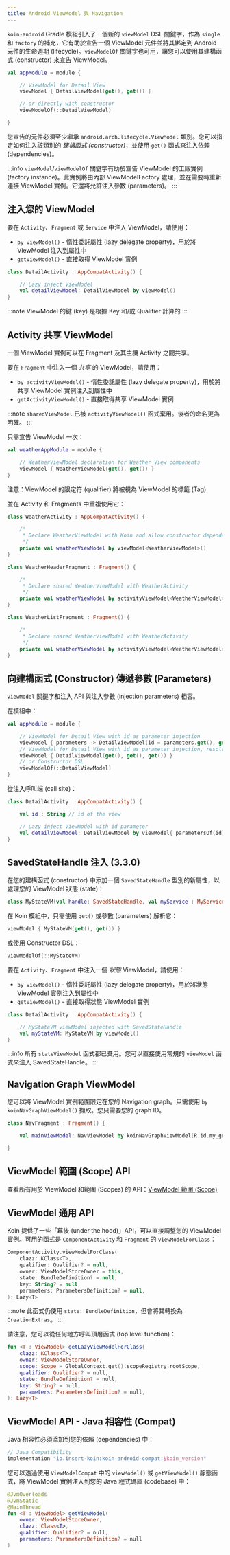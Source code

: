 ```yaml
---
title: Android ViewModel 與 Navigation
---
```


`koin-android` Gradle 模組引入了一個新的 `viewModel` DSL 關鍵字，作為 `single` 和 `factory` 的補充，它有助於宣告一個 ViewModel 元件並將其綁定到 Android 元件的生命週期 (lifecycle)。`viewModelOf` 關鍵字也可用，讓您可以使用其建構函式 (constructor) 來宣告 ViewModel。

```kotlin
val appModule = module {

    // ViewModel for Detail View
    viewModel { DetailViewModel(get(), get()) }

    // or directly with constructor
    viewModelOf(::DetailViewModel)

}
```

您宣告的元件必須至少繼承 `android.arch.lifecycle.ViewModel` 類別。您可以指定如何注入該類別的 *建構函式 (constructor)*，並使用 `get()` 函式來注入依賴 (dependencies)。

:::info
`viewModel`/`viewModelOf` 關鍵字有助於宣告 ViewModel 的工廠實例 (factory instance)。此實例將由內部 ViewModelFactory 處理，並在需要時重新連接 ViewModel 實例。它還將允許注入參數 (parameters)。
:::

## 注入您的 ViewModel

要在 `Activity`、`Fragment` 或 `Service` 中注入 ViewModel，請使用：

*   `by viewModel()` - 惰性委託屬性 (lazy delegate property)，用於將 ViewModel 注入到屬性中
*   `getViewModel()` - 直接取得 ViewModel 實例

```kotlin
class DetailActivity : AppCompatActivity() {

    // Lazy inject ViewModel
    val detailViewModel: DetailViewModel by viewModel()
}
```

:::note
ViewModel 的鍵 (key) 是根據 Key 和/或 Qualifier 計算的
:::

## Activity 共享 ViewModel

一個 ViewModel 實例可以在 Fragment 及其主機 Activity 之間共享。

要在 `Fragment` 中注入一個 *共享* 的 ViewModel，請使用：

*   `by activityViewModel()` - 惰性委託屬性 (lazy delegate property)，用於將共享 ViewModel 實例注入到屬性中
*   `getActivityViewModel()` - 直接取得共享 ViewModel 實例

:::note
`sharedViewModel` 已被 `activityViewModel()` 函式棄用。後者的命名更為明確。
:::

只需宣告 ViewModel 一次：

```kotlin
val weatherAppModule = module {

    // WeatherViewModel declaration for Weather View components
    viewModel { WeatherViewModel(get(), get()) }
}
```

注意：ViewModel 的限定符 (qualifier) 將被視為 ViewModel 的標籤 (Tag)

並在 Activity 和 Fragments 中重複使用它：

```kotlin
class WeatherActivity : AppCompatActivity() {

    /*
     * Declare WeatherViewModel with Koin and allow constructor dependency injection
     */
    private val weatherViewModel by viewModel<WeatherViewModel>()
}

class WeatherHeaderFragment : Fragment() {

    /*
     * Declare shared WeatherViewModel with WeatherActivity
     */
    private val weatherViewModel by activityViewModel<WeatherViewModel>()
}

class WeatherListFragment : Fragment() {

    /*
     * Declare shared WeatherViewModel with WeatherActivity
     */
    private val weatherViewModel by activityViewModel<WeatherViewModel>()
}
```

## 向建構函式 (Constructor) 傳遞參數 (Parameters)

`viewModel` 關鍵字和注入 API 與注入參數 (injection parameters) 相容。

在模組中：

```kotlin
val appModule = module {

    // ViewModel for Detail View with id as parameter injection
    viewModel { parameters -> DetailViewModel(id = parameters.get(), get(), get()) }
    // ViewModel for Detail View with id as parameter injection, resolved from graph
    viewModel { DetailViewModel(get(), get(), get()) }
    // or Constructor DSL
    viewModelOf(::DetailViewModel)
}
```

從注入呼叫端 (call site)：

```kotlin
class DetailActivity : AppCompatActivity() {

    val id : String // id of the view

    // Lazy inject ViewModel with id parameter
    val detailViewModel: DetailViewModel by viewModel{ parametersOf(id)}
}
```

## SavedStateHandle 注入 (3.3.0)

在您的建構函式 (constructor) 中添加一個 `SavedStateHandle` 型別的新屬性，以處理您的 ViewModel 狀態 (state)：

```kotlin
class MyStateVM(val handle: SavedStateHandle, val myService : MyService) : ViewModel()
```

在 Koin 模組中，只需使用 `get()` 或參數 (parameters) 解析它：

```kotlin
viewModel { MyStateVM(get(), get()) }
```

或使用 Constructor DSL：

```kotlin
viewModelOf(::MyStateVM)
```

要在 `Activity`、`Fragment` 中注入一個 *狀態* ViewModel，請使用：

*   `by viewModel()` - 惰性委託屬性 (lazy delegate property)，用於將狀態 ViewModel 實例注入到屬性中
*   `getViewModel()` - 直接取得狀態 ViewModel 實例

```kotlin
class DetailActivity : AppCompatActivity() {

    // MyStateVM viewModel injected with SavedStateHandle
    val myStateVM: MyStateVM by viewModel()
}
```

:::info
所有 `stateViewModel` 函式都已棄用。您可以直接使用常規的 `viewModel` 函式來注入 SavedStateHandle。
:::

## Navigation Graph ViewModel

您可以將 ViewModel 實例範圍限定在您的 Navigation graph。只需使用 `by koinNavGraphViewModel()` 擷取。您只需要您的 graph ID。

```kotlin
class NavFragment : Fragment() {

    val mainViewModel: NavViewModel by koinNavGraphViewModel(R.id.my_graph)

}
```

## ViewModel 範圍 (Scope) API

查看所有用於 ViewModel 和範圍 (Scopes) 的 API：[ViewModel 範圍 (Scope)](/docs/reference/koin-android/scope.md#viewmodel-scope-since-354)

## ViewModel 通用 API

Koin 提供了一些「幕後 (under the hood)」API，可以直接調整您的 ViewModel 實例。可用的函式是 `ComponentActivity` 和 `Fragment` 的 `viewModelForClass`：

```kotlin
ComponentActivity.viewModelForClass(
    clazz: KClass<T>,
    qualifier: Qualifier? = null,
    owner: ViewModelStoreOwner = this,
    state: BundleDefinition? = null,
    key: String? = null,
    parameters: ParametersDefinition? = null,
): Lazy<T>
```

:::note
此函式仍使用 `state: BundleDefinition`，但會將其轉換為 `CreationExtras`。
:::

請注意，您可以從任何地方呼叫頂層函式 (top level function)：

```kotlin
fun <T : ViewModel> getLazyViewModelForClass(
    clazz: KClass<T>,
    owner: ViewModelStoreOwner,
    scope: Scope = GlobalContext.get().scopeRegistry.rootScope,
    qualifier: Qualifier? = null,
    state: BundleDefinition? = null,
    key: String? = null,
    parameters: ParametersDefinition? = null,
): Lazy<T>
```

## ViewModel API - Java 相容性 (Compat)

Java 相容性必須添加到您的依賴 (dependencies) 中：

```groovy
// Java Compatibility
implementation "io.insert-koin:koin-android-compat:$koin_version"
```

您可以透過使用 `ViewModelCompat` 中的 `viewModel()` 或 `getViewModel()` 靜態函式，將 ViewModel 實例注入到您的 Java 程式碼庫 (codebase) 中：

```kotlin
@JvmOverloads
@JvmStatic
@MainThread
fun <T : ViewModel> getViewModel(
    owner: ViewModelStoreOwner,
    clazz: Class<T>,
    qualifier: Qualifier? = null,
    parameters: ParametersDefinition? = null
)
```